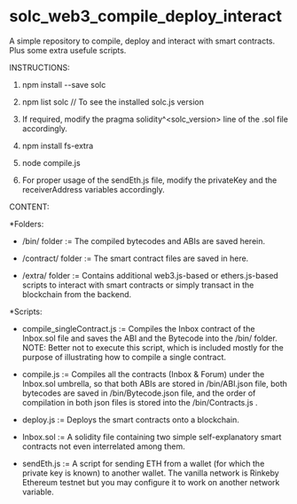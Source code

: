 # solc_web3_compile_deploy_interact
A simple repository to compile, deploy and interact with smart contracts. Plus some extra usefule scripts.


INSTRUCTIONS:

1) npm install --save solc

2) npm list solc   // To see the installed solc.js version

3) If required, modify the pragma solidity^<solc_version> line of the .sol file accordingly.

4) npm install fs-extra

5) node compile.js

6) For proper usage of the sendEth.js file, modify the privateKey and the receiverAddress variables accordingly.


CONTENT:

*Folders:
- /bin/ folder := The compiled bytecodes and ABIs are saved herein.

- /contract/ folder := The smart contract files are saved in here.

- /extra/ folder := Contains additional web3.js-based or ethers.js-based scripts to interact with smart contracts or simply transact in the blockchain from the backend.


*Scripts:
- compile_singleContract.js := Compiles the Inbox contract of the Inbox.sol file and saves the ABI and the Bytecode into the /bin/ folder. NOTE: Better not to execute this script, which is included mostly for the purpose of illustrating how to compile a single contract.

- compile.js := Compiles all the contracts (Inbox & Forum) under the Inbox.sol umbrella, so that both ABIs are stored in /bin/ABI.json file, both bytecodes are saved in /bin/Bytecode.json file, and the order of compilation in both json files is stored into the /bin/Contracts.js .

- deploy.js := Deploys the smart contracts onto a blockchain.

- Inbox.sol := A solidity file containing two simple self-explanatory smart contracts not even interrelated among them.

- sendEth.js := A script for sending ETH from a wallet (for which the private key is known) to another wallet. The vanilla network is Rinkeby Ethereum testnet but you may configure it to work on another network variable.

